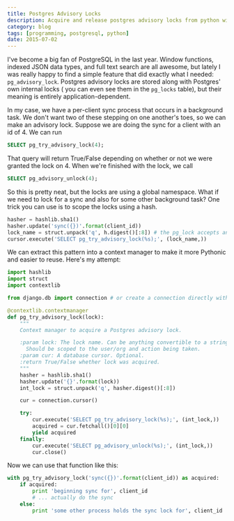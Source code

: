 ```yaml
---
title: Postgres Advisory Locks
description: Acquire and release postgres advisory locks from python with a decorator
category: blog
tags: [programming, postgresql, python]
date: 2015-07-02
---
```


I've become a big fan of PostgreSQL in the last year. Window functions, indexed JSON data types, and full text search are all awesome, but lately I was really happy to find a simple feature that did exactly what I needed: `pg_advisory_lock`. Postgres advisory locks are stored along with Postgres' own internal locks ( you can even see them in the `pg_locks` table), but their meaning is entirely application-dependent.

In my case, we have a per-client sync process that occurs in a background task. We don't want
two of these stepping on one another's toes, so we can make an advisory lock. Suppose we are doing the sync for a client with an id of 4. We can run

```sql
SELECT pg_try_advisory_lock(4);
```

That query will return True/False depending on whether or not we were granted the lock on 4. When we're finished with the lock, we call

```sql
SELECT pg_advisory_unlock(4);
```

So this is pretty neat, but the locks are using a global namespace. What if we need to lock for a sync and also for some other background task? One trick you can use is to scope the locks using a hash.

```python
hasher = hashlib.sha1()
hasher.update('sync({})'.format(client_id))
lock_name = struct.unpack('q', h.digest()[:8]) # the pg_lock accepts an int8, so we have to throw away some bits.
cursor.execute('SELECT pg_try_advisory_lock(%s);', (lock_name,))
```

We can extract this pattern into a context manager to make it more Pythonic and easier to reuse. Here's my attempt:

```python
import hashlib
import struct
import contextlib

from django.db import connection # or create a connection directly with psycopg2

@contextlib.contextmanager
def pg_try_advisory_lock(lock):
    """
    Context manager to acquire a Postgres advisory lock.

    :param lock: The lock name. Can be anything convertible to a string.
      Should be scoped to the user/org and action being taken.
    :param cur: A database cursor. Optional.
    :return True/False whether lock was acquired.
    """
    hasher = hashlib.sha1()
    hasher.update('{}'.format(lock))
    int_lock = struct.unpack('q', hasher.digest()[:8])

    cur = connection.cursor()

    try:
        cur.execute('SELECT pg_try_advisory_lock(%s);', (int_lock,))
        acquired = cur.fetchall()[0][0]
        yield acquired
    finally:
        cur.execute('SELECT pg_advisory_unlock(%s);', (int_lock,))
        cur.close()
```

Now we can use that function like this:

```python
with pg_try_advisory_lock('sync({})'.format(client_id)) as acquired:
    if acquired:
        print 'beginning sync for', client_id
        # ... actually do the sync
    else:
        print 'some other process holds the sync lock for', client_id
```
